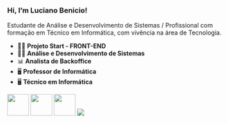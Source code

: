 ### Hi, I’m Luciano Benicio!
Estudante de Análise e Desenvolvimento de Sistemas / Profissional com formação em Técnico em Informática, com vivência na área de Tecnologia.

- 👨‍💻 **Projeto Start - FRONT-END** 
- 👨‍💻 **Análise e Desenvolvimento de Sistemas** 
- 📊 **Analista de Backoffice**
- 🖥 **Professor de Informática**
- 🖥 **Técnico em Informática**

<div display="inline">
<img widhth="50" height="50"  src="https://cdn.jsdelivr.net/gh/devicons/devicon/icons/html5/html5-original-wordmark.svg" />
<img widhth="50" height="50"  src="https://cdn.jsdelivr.net/gh/devicons/devicon/icons/css3/css3-original-wordmark.svg" />
   <img widhth="50" height="50" src="https://cdn.jsdelivr.net/gh/devicons/devicon/icons/javascript/javascript-original.svg"/>


 <img href="https://www.linkedin.com/in/luciano-benicioo/" src="https://img.shields.io/badge/linkedin-%230077B5.svg?style=for-the-badge&logo=linkedin&logoColor=white"/>
           
          
</div>
          
          
          

<!---
Lucianobe/Lucianobe is a ✨ special ✨ repository because its `README.md` (this file) appears on your GitHub profile.
You can click the Preview link to take a look at your changes.
--->
